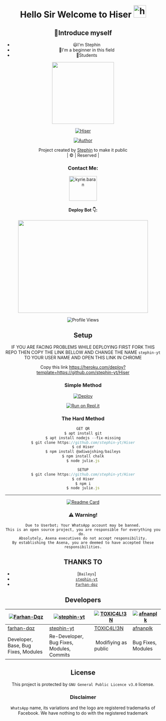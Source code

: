 
<div align="center">

<h1 align="center">Hello Sir Welcome to Hiser <img src="https://user-images.githubusercontent.com/1303154/88677602-1635ba80-d120-11ea-84d8-d263ba5fc3c0.gif" width="40px" alt="hi"><br>
<p align="center">

## 📢Introduce myself

 - 😃I'm Stephin
 - 🚩I'm a beginner in this field
 - 🏫Students
 
<div align="center">
  <img border-radius: 15px src="https://i.imgur.com/JrNZWu7.jpeg" width="200" height="200"/>
  <p align="center">
<a href="#"><img title="Hiser" src="https://img.shields.io/badge/Hiser-green?colorA=%23ff0000&colorB=%23017e40&style=for-the-badge"></a>
</p>
  <p align="center">
<a href="https://github.com/stephin-yt"><img title="Author" src="https://img.shields.io/badge/Author-stephin-yt/Hiser?color=blue&style=for-the-badge&logo=whatsapp"></a>
</p>
</div>
<p align="center">
Project created by <a href="https://github.com/stephin-yt">Stephin</a> to make it public
    <br>
       | © |
        Reserved |
    <br> 
</p>
 
 <h3 align="center">Contact Me:</h3>
<p align="center">
<a href="https://www.instagram.com/stephin_68/" target="blank"><img align="center" src="https://i.imgur.com/6oCMFWN.png" alt="kyrie.baran" height="80" width="90" /></a>
</p>        
<h4 align="center">Deploy Bot 👇:</h4>
<p align="center">
<a href="https://youtu.be/t1O1VyejM4U" target="blank"><img align="center" src="https://i.imgur.com/pi8k06a.jpg?v=6249b8b6&sqp=COCHz5IG&rs=AOn4CLBOpn4jib3sWj3N_4ihfCHyvBL4OA" height="300" width="420" /></a>
</p>

![Profile Views](https://hits.seeyoufarm.com/api/count/incr/badge.svg?url=https://github.com/stephin-yt/Hiser&title=Profile%20Views)

## Setup
<div align="center">

IF YOU ARE FACING PROBLEMS WHILE DEPLOYING
FIRST FORK THIS REPO
THEN COPY THE LINK BELLOW AND CHANGE THE NAME 
`stephin-yt` TO YOUR USER NAME AND OPEN THIS LINK IN CHROME

Copy this link https://heroku.com/deploy?template=https://github.com/stephin-yt/Hiser
</p>

  
### Simple Method
  
[![Deploy](https://www.herokucdn.com/deploy/button.svg)](https://heroku.com/deploy?template=https://github.com/stephin-yt/Hiser) 
  
[![Run on Repl.it](https://repl.it/badge/github/quiec/whatsAlfa)](https://replit.com/@Farhandqz/JulieMwol)
  
### The Hard Method
```js
GET QR
$ apt install git
$ apt install nodejs --fix-missing
$ git clone https://github.com/stephin-yt/Hiser
$ cd Hiser
$ npm install @adiwajshing/baileys
$ npm install chalk
$ node julie.js
```
      
```js
SETUP
$ git clone https://github.com/stephin-yt/Hiser
$ cd Hiser
$ npm i
$ node julie.js
```

----

  <p align="center">
  <a href="httsp://github.com/farhan-dqz/JulieMwol">
    

  [![Readme Card](https://github-readme-stats.vercel.app/api/pin/?username=stephin-yt&repo=Hiser&theme=nightowl)](https://github.com/stephin-yt/Hiser)
  </div>
    
### ⚠️ Warning! 
```
Due to Userbot; Your WhatsApp account may be banned.
This is an open source project, you are responsible for everything you do. 
Absolutely, Asena executives do not accept responsibility.
By establishing the Asena, you are deemed to have accepted these responsibilities.
```

## THANKS TO
* [`Baileys`]
* [`stephin-yt`](https://github.com/stephin-yt)
* [`Farhan-dqz`](https://github.com/Farhan-dqz)

## Developers
  <div align="center">
    
  [![Farhan-Dqz](https://github.com/farhan-dqz.png?size=100)](https://github.com/farhan-dqz) | [![stephin-yt](https://avatars.githubusercontent.com/u/93263203?v=4)](https://github.com/TOXIC-DEVIL) |  [![TOXIC4L!3N](https://github.com/Alien-alfa.png?size=100)](https://github.com/AI-VIKI) | [![afnanplk](https://github.com/afnanplk.png?size=100)](https://github.com/afnanplk) 
----|----|----|----
[farhan-dqz](https://github.com/farhan-dqz) | [stephin-yt](https://github.com/stephin-yt) | [TOXIC4L!3N](https://github.com/AI-VIKI) | [afnanplk](https://github.com/afnanplk) 
Developer, Base, Bug Fixes, Modules| Re-Developer, Bug Fixes, Modules, Commits |  Modifiying  as   public | Bug Fixes, Modules 
  </div>
    


## License
This project is protected by `GNU General Public Licence v3.0` license.

### Disclaimer
`WhatsApp` name, its variations and the logo are registered trademarks of Facebook. We have nothing to do with the registered trademark
